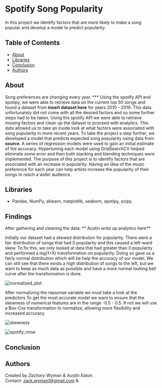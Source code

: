 # Spotify Song Popularity
In this project we identify factors that are more likely to make a song popular and develop a model to predict popularity.
## Table of Contents
* [About](#About)
* [Libraries](#Libraries)
* [Conclusion](#Conclusion)
* [Authors](#Authors)

## About
Song preferences are changing every year. ***  Using the spotify API and spotipy, we were able to retrieve data on the current top 50 songs and found a dataset from **insert dataset here** for years 2010 - 2019. This data unfortunately did not come with all the desired factors and so some further steps had to be taken. Using the spotify API we were able to retrieve missing factors and clean up the dataset to proceed with analytics. This data allowed us to take an inside look at what factors were associated with song popularity in more recent years. To take the project a step further, we developed a model that predicts expected song popularity using data from **source**. A series of regression models were used to gain an initial estimate of the accuracy. Hypertuning each model using GridSearchCV helped eliminate some error and then both stacking and blending techniques were implemented. The purpose of this project is to identify factors that are associated with an increase in popularity. Having an idea of the music preference for each year can help artists increase the popularity of their songs to reach a wider audience. 

## Libraries
- Pandas, NumPy, sklearn, matplotlib, seaborn, spotipy, scipy.

## Findings
After gathering and cleaning the data:
** Austin write up analytics here** 

Initially our dataset had a skewed distribution for popularity. There were a fair distribution of songs that had 0 popularity and this caused a left-ward skew. To fix this, we only looked at data that had greater than 0 popularity and performed a log(1+X) transformation on popularity. Doing so gave us a fairly normal distribution which will be help the accuracy of our model. We can still see that there exists a high distribution of songs to the left, but we want to keep as much data as possible and have a more normal looking bell curve after the transformation is done.    
  
![normalized_plot](https://user-images.githubusercontent.com/64059855/92413398-d42b6b80-f104-11ea-91ef-a8f9d381d2bf.png)
  
After normalizing the repsonse variable we must take a look at the predictors To get the most accurate model we want to ensure that the skewness of numerical features are in the range -0.5 - 0.5. If not we will use a Box-Cox transformation to normalize, allowing more flexibility and increased accuracy.     
  
![skewness](https://user-images.githubusercontent.com/64059855/92413878-ea3a2b80-f106-11ea-9676-93043a1474a8.PNG)





![spotify_rmse](https://user-images.githubusercontent.com/64059855/92412702-bdcfe080-f101-11ea-802b-f7928ba9875b.png)

## Conclusion

## Authors
Created by *Zachary Wyman & Austin Eaton*.  
Contact: zack.wyman1@gmail.com & 
